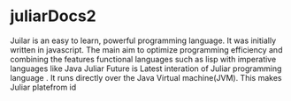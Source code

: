 # juliarDocs2

Juilar is an easy to learn, powerful programming language. It was initially written in javascript. The main aim to optimize programming efficiency and combining the features functional languages such as lisp with imperative languages like Java
Juliar Future is Latest interation of Juliar programming language . It runs directly over the Java Virtual machine(JVM). This makes Juliar platefrom id

